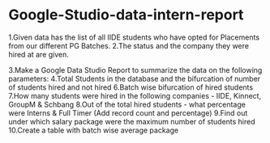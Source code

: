 # Google-Studio-data-intern-report

1.Given data has the list of all IIDE students who have opted for Placements from our different PG Batches.
2.The status and the company they were hired at are given.

3.Make a Google Data Studio Report to summarize the data on the following parameters:
4.Total Students in the database and the bifurcation of number of students hired and not hired
6.Batch wise bifurcation of hired students
7.How many students were hired in the following companies - IIDE, Kinnect, GroupM & Schbang
8.Out of the total hired students - what percentage were Interns & Full Timer (Add record count and percentage)
9.Find out under which salary package were the maximum number of students hired
10.Create a table with batch wise average package
